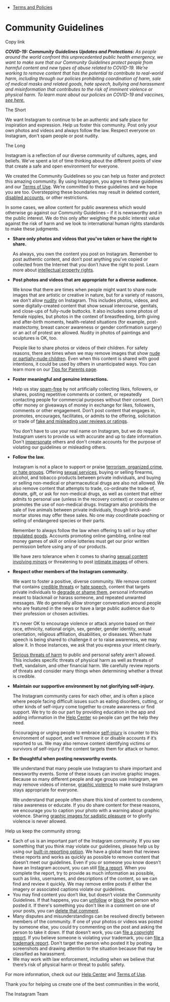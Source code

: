 *   [Terms and Policies](https://help.instagram.com/1417489251945243/?helpref=breadcrumb)

Community Guidelines
====================

Copy link

_**COVID-19: Community Guidelines Updates and Protections:** As people around the world confront this unprecedented public health emergency, we want to make sure that our Community Guidelines protect people from harmful content and new types of abuse related to COVID-19. We’re working to remove content that has the potential to contribute to real-world harm, including through our policies prohibiting coordination of harm, sale of medical masks and related goods, hate speech, bullying and harassment and misinformation that contributes to the risk of imminent violence or physical harm. To learn more about our policies on COVID-19 and vaccines, [see here.](https://help.instagram.com/697825587576762?helpref=faq_content)_

The Short

We want Instagram to continue to be an authentic and safe place for inspiration and expression. Help us foster this community. Post only your own photos and videos and always follow the law. Respect everyone on Instagram, don’t spam people or post nudity.

The Long

Instagram is a reflection of our diverse community of cultures, ages, and beliefs. We’ve spent a lot of time thinking about the different points of view that create a safe and open environment for everyone.

We created the Community Guidelines so you can help us foster and protect this amazing community. By using Instagram, you agree to these guidelines and our [Terms of Use](https://www.instagram.com/legal/terms). We’re committed to these guidelines and we hope you are too. Overstepping these boundaries may result in deleted content, [disabled accounts](https://help.instagram.com/366993040048856?helpref=faq_content), or other restrictions.

In some cases, we allow content for public awareness which would otherwise go against our Community Guidelines – if it is newsworthy and in the public interest. We do this only after weighing the public interest value against the risk of harm and we look to international human rights standards to make these judgments.

*   **Share only photos and videos that you’ve taken or have the right to share.**
    
    As always, you own the content you post on Instagram. Remember to post authentic content, and don’t post anything you’ve copied or collected from the Internet that you don’t have the right to post. Learn more about [intellectual property rights](https://help.instagram.com/126382350847838?helpref=faq_content).
    
*   **Post photos and videos that are appropriate for a diverse audience.**
    
    We know that there are times when people might want to share nude images that are artistic or creative in nature, but for a variety of reasons, we don’t allow [nudity](https://l.instagram.com/?u=https%3A%2F%2Fwww.facebook.com%2Fcommunitystandards%2Fadult_nudity_sexual_activity&e=AT2jS_w9AOCKBlMqg7En1fXL8Fue0qWakCzSIx2e-9gKJRKTC4cf7gW786GgcnslmXbb5ZnYV9FHHuSal2vG1zv-HuQFrB02FT_0NF6LD102rjKL-kTOxlcXVvGF8oRD1bQw-pwxrOKQKu3t7gRoZNNdliFVxKuRwatztQ) on Instagram. This includes photos, videos, and some digitally-created content that show sexual intercourse, genitals, and close-ups of fully-nude buttocks. It also includes some photos of female nipples, but photos in the context of breastfeeding, birth giving and after-birth moments, health-related situations (for example, post-mastectomy, breast cancer awareness or gender confirmation surgery) or an act of protest are allowed. Nudity in photos of paintings and sculptures is OK, too.
    
    People like to share photos or videos of their children. For safety reasons, there are times when we may remove images that show [nude or partially-nude children](https://l.instagram.com/?u=https%3A%2F%2Fwww.facebook.com%2Fcommunitystandards%2Fchild_nudity_sexual_exploitation&e=AT2jS_w9AOCKBlMqg7En1fXL8Fue0qWakCzSIx2e-9gKJRKTC4cf7gW786GgcnslmXbb5ZnYV9FHHuSal2vG1zv-HuQFrB02FT_0NF6LD102rjKL-kTOxlcXVvGF8oRD1bQw-pwxrOKQKu3t7gRoZNNdliFVxKuRwatztQ). Even when this content is shared with good intentions, it could be used by others in unanticipated ways. You can learn more on our [Tips for Parents page](https://help.instagram.com/154475974694511/?helpref=faq_content).
    
*   **Foster meaningful and genuine interactions.**
    
    Help us stay [spam-free](https://l.instagram.com/?u=https%3A%2F%2Fwww.facebook.com%2Fcommunitystandards%2Fspam&e=AT2jS_w9AOCKBlMqg7En1fXL8Fue0qWakCzSIx2e-9gKJRKTC4cf7gW786GgcnslmXbb5ZnYV9FHHuSal2vG1zv-HuQFrB02FT_0NF6LD102rjKL-kTOxlcXVvGF8oRD1bQw-pwxrOKQKu3t7gRoZNNdliFVxKuRwatztQ) by not artificially collecting likes, followers, or shares, posting repetitive comments or content, or repeatedly contacting people for commercial purposes without their consent. Don’t offer money or giveaways of money in exchange for likes, followers, comments or other engagement. Don’t post content that engages in, promotes, encourages, facilitates, or admits to the offering, solicitation or trade of [fake and misleading user reviews or ratings](https://l.instagram.com/?u=https%3A%2F%2Fwww.facebook.com%2Fcommunitystandards%2Ffraud_deception&e=AT2jS_w9AOCKBlMqg7En1fXL8Fue0qWakCzSIx2e-9gKJRKTC4cf7gW786GgcnslmXbb5ZnYV9FHHuSal2vG1zv-HuQFrB02FT_0NF6LD102rjKL-kTOxlcXVvGF8oRD1bQw-pwxrOKQKu3t7gRoZNNdliFVxKuRwatztQ).
    
    You don’t have to use your real name on Instagram, but we do require Instagram users to provide us with accurate and up to date information. Don't [impersonate](https://l.instagram.com/?u=https%3A%2F%2Fwww.facebook.com%2Fcommunitystandards%2Fmisrepresentation&e=AT2jS_w9AOCKBlMqg7En1fXL8Fue0qWakCzSIx2e-9gKJRKTC4cf7gW786GgcnslmXbb5ZnYV9FHHuSal2vG1zv-HuQFrB02FT_0NF6LD102rjKL-kTOxlcXVvGF8oRD1bQw-pwxrOKQKu3t7gRoZNNdliFVxKuRwatztQ) others and don't create accounts for the purpose of violating our guidelines or misleading others.
    
*   **Follow the law.**
    
    Instagram is not a place to support or praise [terrorism, organized crime, or hate groups](https://l.instagram.com/?u=https%3A%2F%2Fwww.facebook.com%2Fcommunitystandards%2Fdangerous_individuals_organizations&e=AT2jS_w9AOCKBlMqg7En1fXL8Fue0qWakCzSIx2e-9gKJRKTC4cf7gW786GgcnslmXbb5ZnYV9FHHuSal2vG1zv-HuQFrB02FT_0NF6LD102rjKL-kTOxlcXVvGF8oRD1bQw-pwxrOKQKu3t7gRoZNNdliFVxKuRwatztQ). Offering [sexual services](https://l.instagram.com/?u=https%3A%2F%2Fwww.facebook.com%2Fcommunitystandards%2Fsexual_solicitation&e=AT2jS_w9AOCKBlMqg7En1fXL8Fue0qWakCzSIx2e-9gKJRKTC4cf7gW786GgcnslmXbb5ZnYV9FHHuSal2vG1zv-HuQFrB02FT_0NF6LD102rjKL-kTOxlcXVvGF8oRD1bQw-pwxrOKQKu3t7gRoZNNdliFVxKuRwatztQ), buying or selling firearms, alcohol, and tobacco products between private individuals, and buying or selling non-medical or pharmaceutical drugs are also not allowed. We also remove content that attempts to trade, co-ordinate the trade of, donate, gift, or ask for non-medical drugs, as well as content that either admits to personal use (unless in the recovery context) or coordinates or promotes the use of non-medical drugs. Instagram also prohibits the sale of live animals between private individuals, though brick-and-mortar stores may offer these sales. No one may coordinate poaching or selling of endangered species or their parts.
    
    Remember to always follow the law when offering to sell or buy other [regulated goods](https://l.instagram.com/?u=https%3A%2F%2Fwww.facebook.com%2Fcommunitystandards%2Fregulated_goods&e=AT2jS_w9AOCKBlMqg7En1fXL8Fue0qWakCzSIx2e-9gKJRKTC4cf7gW786GgcnslmXbb5ZnYV9FHHuSal2vG1zv-HuQFrB02FT_0NF6LD102rjKL-kTOxlcXVvGF8oRD1bQw-pwxrOKQKu3t7gRoZNNdliFVxKuRwatztQ). Accounts promoting online gambling, online real money games of skill or online lotteries must get our prior written permission before using any of our products.
    
    We have zero tolerance when it comes to sharing [sexual content involving minors](https://l.instagram.com/?u=https%3A%2F%2Fwww.facebook.com%2Fcommunitystandards%2Fchild_nudity_sexual_exploitation&e=AT2jS_w9AOCKBlMqg7En1fXL8Fue0qWakCzSIx2e-9gKJRKTC4cf7gW786GgcnslmXbb5ZnYV9FHHuSal2vG1zv-HuQFrB02FT_0NF6LD102rjKL-kTOxlcXVvGF8oRD1bQw-pwxrOKQKu3t7gRoZNNdliFVxKuRwatztQ) or threatening to post [intimate images](https://l.instagram.com/?u=https%3A%2F%2Fwww.facebook.com%2Fcommunitystandards%2Fsexual_exploitation_adults&e=AT2jS_w9AOCKBlMqg7En1fXL8Fue0qWakCzSIx2e-9gKJRKTC4cf7gW786GgcnslmXbb5ZnYV9FHHuSal2vG1zv-HuQFrB02FT_0NF6LD102rjKL-kTOxlcXVvGF8oRD1bQw-pwxrOKQKu3t7gRoZNNdliFVxKuRwatztQ) of others.
    
*   **Respect other members of the Instagram community.**
    
    We want to foster a positive, diverse community. We remove content that contains [credible threats](https://l.instagram.com/?u=https%3A%2F%2Fwww.facebook.com%2Fcommunitystandards%2Fcredible_violence&e=AT2jS_w9AOCKBlMqg7En1fXL8Fue0qWakCzSIx2e-9gKJRKTC4cf7gW786GgcnslmXbb5ZnYV9FHHuSal2vG1zv-HuQFrB02FT_0NF6LD102rjKL-kTOxlcXVvGF8oRD1bQw-pwxrOKQKu3t7gRoZNNdliFVxKuRwatztQ) or [hate speech](https://l.instagram.com/?u=https%3A%2F%2Fwww.facebook.com%2Fcommunitystandards%2Fhate_speech&e=AT2jS_w9AOCKBlMqg7En1fXL8Fue0qWakCzSIx2e-9gKJRKTC4cf7gW786GgcnslmXbb5ZnYV9FHHuSal2vG1zv-HuQFrB02FT_0NF6LD102rjKL-kTOxlcXVvGF8oRD1bQw-pwxrOKQKu3t7gRoZNNdliFVxKuRwatztQ), content that targets private individuals to [degrade or shame them](https://l.instagram.com/?u=https%3A%2F%2Fwww.facebook.com%2Fcommunitystandards%2Fbullying&e=AT2jS_w9AOCKBlMqg7En1fXL8Fue0qWakCzSIx2e-9gKJRKTC4cf7gW786GgcnslmXbb5ZnYV9FHHuSal2vG1zv-HuQFrB02FT_0NF6LD102rjKL-kTOxlcXVvGF8oRD1bQw-pwxrOKQKu3t7gRoZNNdliFVxKuRwatztQ), personal information meant to blackmail or harass someone, and repeated unwanted messages. We do generally allow stronger conversation around people who are featured in the news or have a large public audience due to their profession or chosen activities.
    
    It's never OK to encourage violence or attack anyone based on their race, ethnicity, national origin, sex, gender, gender identity, sexual orientation, religious affiliation, disabilities, or diseases. When hate speech is being shared to challenge it or to raise awareness, we may allow it. In those instances, we ask that you express your intent clearly.
    
    [Serious threats of harm](https://l.instagram.com/?u=https%3A%2F%2Fwww.facebook.com%2Fcommunitystandards%2Fcredible_violence&e=AT2jS_w9AOCKBlMqg7En1fXL8Fue0qWakCzSIx2e-9gKJRKTC4cf7gW786GgcnslmXbb5ZnYV9FHHuSal2vG1zv-HuQFrB02FT_0NF6LD102rjKL-kTOxlcXVvGF8oRD1bQw-pwxrOKQKu3t7gRoZNNdliFVxKuRwatztQ) to public and personal safety aren't allowed. This includes specific threats of physical harm as well as threats of theft, vandalism, and other financial harm. We carefully review reports of threats and consider many things when determining whether a threat is credible.
    
*   **Maintain our supportive environment by not glorifying self-injury.**
    
    The Instagram community cares for each other, and is often a place where people facing difficult issues such as eating disorders, cutting, or other kinds of self-injury come together to create awareness or find support. We try to do our part by providing education in the app and adding information in the [Help Center](https://help.instagram.com/) so people can get the help they need.
    
    Encouraging or urging people to embrace [self-injury](https://l.instagram.com/?u=https%3A%2F%2Fwww.facebook.com%2Fcommunitystandards%2Fsuicide_self_injury_violence&e=AT2jS_w9AOCKBlMqg7En1fXL8Fue0qWakCzSIx2e-9gKJRKTC4cf7gW786GgcnslmXbb5ZnYV9FHHuSal2vG1zv-HuQFrB02FT_0NF6LD102rjKL-kTOxlcXVvGF8oRD1bQw-pwxrOKQKu3t7gRoZNNdliFVxKuRwatztQ) is counter to this environment of support, and we’ll remove it or disable accounts if it’s reported to us. We may also remove content identifying victims or survivors of self-injury if the content targets them for attack or humor.
    
*   **Be thoughtful when posting newsworthy events.**
    
    We understand that many people use Instagram to share important and newsworthy events. Some of these issues can involve graphic images. Because so many different people and age groups use Instagram, we may remove videos of intense, [graphic violence](https://l.instagram.com/?u=https%3A%2F%2Fwww.facebook.com%2Fcommunitystandards%2Fgraphic_violence&e=AT2jS_w9AOCKBlMqg7En1fXL8Fue0qWakCzSIx2e-9gKJRKTC4cf7gW786GgcnslmXbb5ZnYV9FHHuSal2vG1zv-HuQFrB02FT_0NF6LD102rjKL-kTOxlcXVvGF8oRD1bQw-pwxrOKQKu3t7gRoZNNdliFVxKuRwatztQ) to make sure Instagram stays appropriate for everyone.
    
    We understand that people often share this kind of content to condemn, raise awareness or educate. If you do share content for these reasons, we encourage you to caption your photo with a warning about graphic violence. Sharing [graphic images for sadistic pleasure](https://l.instagram.com/?u=https%3A%2F%2Fwww.facebook.com%2Fcommunitystandards%2Fcruel_insensitive&e=AT2jS_w9AOCKBlMqg7En1fXL8Fue0qWakCzSIx2e-9gKJRKTC4cf7gW786GgcnslmXbb5ZnYV9FHHuSal2vG1zv-HuQFrB02FT_0NF6LD102rjKL-kTOxlcXVvGF8oRD1bQw-pwxrOKQKu3t7gRoZNNdliFVxKuRwatztQ) or to glorify violence is never allowed.
    

Help us keep the community strong:

*   Each of us is an important part of the Instagram community. If you see something that you think may violate our guidelines, please help us by using our [built-in reporting option](https://help.instagram.com/165828726894770?helpref=faq_content). We have a global team that reviews these reports and works as quickly as possible to remove content that doesn’t meet our guidelines. Even if you or someone you know doesn’t have an Instagram account, you can still [file a report](https://help.instagram.com/contact/383679321740945). When you complete the report, try to provide as much information as possible, such as links, usernames, and descriptions of the content, so we can find and review it quickly. We may remove entire posts if either the imagery or associated captions violate our guidelines.
*   You may find content you don’t like, but doesn’t violate the Community Guidelines. If that happens, you can [unfollow](https://help.instagram.com/286340048138725?helpref=faq_content) or [block](https://help.instagram.com/426700567389543/?helpref=faq_content) the person who posted it. If there's something you don't like in a comment on one of your posts, you can [delete that comment](https://help.instagram.com/289098941190483?helpref=faq_content).
*   Many disputes and misunderstandings can be resolved directly between members of the community. If one of your photos or videos was posted by someone else, you could try commenting on the post and asking the person to take it down. If that doesn’t work, you can [file a copyright report](https://help.instagram.com/126382350847838?helpref=faq_content). If you believe someone is violating your trademark, you can [file a trademark report](https://help.instagram.com/222826637847963?helpref=faq_content). Don't target the person who posted it by posting screenshots and drawing attention to the situation because that may be classified as harassment.
*   We may work with law enforcement, including when we believe that there’s risk of physical harm or threat to public safety.

For more information, check out our [Help Center](https://help.instagram.com/) and [Terms of Use](https://l.instagram.com/?u=http%3A%2F%2Finstagram.com%2Flegal%2Fterms%2F%23&e=AT2jS_w9AOCKBlMqg7En1fXL8Fue0qWakCzSIx2e-9gKJRKTC4cf7gW786GgcnslmXbb5ZnYV9FHHuSal2vG1zv-HuQFrB02FT_0NF6LD102rjKL-kTOxlcXVvGF8oRD1bQw-pwxrOKQKu3t7gRoZNNdliFVxKuRwatztQ).

Thank you for helping us create one of the best communities in the world,

The Instagram Team